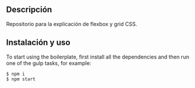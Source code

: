 ## Descripción
Repositorio para la explicación de flexbox y grid CSS.

## Instalación y uso
To start using the boilerplate, first install all the dependencies and then run one of the gulp tasks, for example:

 ```
 $ npm i
 $ npm start
 ```
